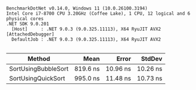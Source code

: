 ```

BenchmarkDotNet v0.14.0, Windows 11 (10.0.26100.3194)
Intel Core i7-8700 CPU 3.20GHz (Coffee Lake), 1 CPU, 12 logical and 6 physical cores
.NET SDK 9.0.201
  [Host]     : .NET 9.0.3 (9.0.325.11113), X64 RyuJIT AVX2 [AttachedDebugger]
  DefaultJob : .NET 9.0.3 (9.0.325.11113), X64 RyuJIT AVX2


```
| Method              | Mean     | Error    | StdDev   |
|-------------------- |---------:|---------:|---------:|
| SortUsingBubbleSort | 819.6 ns | 10.96 ns | 10.26 ns |
| SortUsingQuickSort  | 995.0 ns | 11.48 ns | 10.73 ns |
